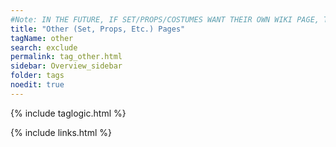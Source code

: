 ```yaml
---
#Note: IN THE FUTURE, IF SET/PROPS/COSTUMES WANT THEIR OWN WIKI PAGE, THEY CAN MAKE MORE TAGS FOR THEIR WORK. I AM NOT IN THAT WORLD AND WON'T INCLUDE IT FOR NOW (delete me if not-applicable in the future)
title: "Other (Set, Props, Etc.) Pages"
tagName: other
search: exclude
permalink: tag_other.html
sidebar: Overview_sidebar
folder: tags
noedit: true
---
```

{% include taglogic.html %}

{% include links.html %}
